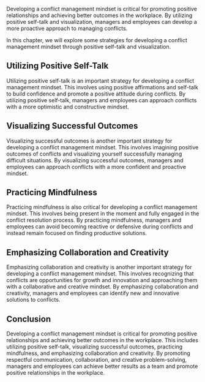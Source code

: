
Developing a conflict management mindset is critical for promoting positive relationships and achieving better outcomes in the workplace. By utilizing positive self-talk and visualization, managers and employees can develop a more proactive approach to managing conflicts.

In this chapter, we will explore some strategies for developing a conflict management mindset through positive self-talk and visualization.

Utilizing Positive Self-Talk
----------------------------

Utilizing positive self-talk is an important strategy for developing a conflict management mindset. This involves using positive affirmations and self-talk to build confidence and promote a positive attitude during conflicts. By utilizing positive self-talk, managers and employees can approach conflicts with a more optimistic and constructive mindset.

Visualizing Successful Outcomes
-------------------------------

Visualizing successful outcomes is another important strategy for developing a conflict management mindset. This involves imagining positive outcomes of conflicts and visualizing yourself successfully managing difficult situations. By visualizing successful outcomes, managers and employees can approach conflicts with a more confident and proactive mindset.

Practicing Mindfulness
----------------------

Practicing mindfulness is also critical for developing a conflict management mindset. This involves being present in the moment and fully engaged in the conflict resolution process. By practicing mindfulness, managers and employees can avoid becoming reactive or defensive during conflicts and instead remain focused on finding productive solutions.

Emphasizing Collaboration and Creativity
----------------------------------------

Emphasizing collaboration and creativity is another important strategy for developing a conflict management mindset. This involves recognizing that conflicts are opportunities for growth and innovation and approaching them with a collaborative and creative mindset. By emphasizing collaboration and creativity, managers and employees can identify new and innovative solutions to conflicts.

Conclusion
----------

Developing a conflict management mindset is critical for promoting positive relationships and achieving better outcomes in the workplace. This includes utilizing positive self-talk, visualizing successful outcomes, practicing mindfulness, and emphasizing collaboration and creativity. By promoting respectful communication, collaboration, and creative problem-solving, managers and employees can achieve better results as a team and promote positive relationships in the workplace.
